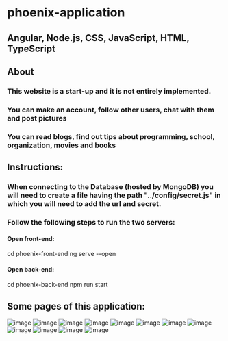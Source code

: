 # phoenix-application
## Angular, Node.js, CSS, JavaScript, HTML, TypeScript
## About
### This website is a start-up and it is not entirely implemented. 
### You can make an account, follow other users, chat with them and post pictures
### You can read blogs, find out tips about programming, school, organization, movies and books
## Instructions:
### When connecting to the Database (hosted by MongoDB) you will need to create a file having the path "../config/secret.js" in which you will need to add the url and secret. 
### Follow the following steps to run the two servers:
#### Open front-end: 
cd phoenix-front-end
ng serve --open
#### Open back-end: 
cd phoenix-back-end
npm run start
## Some pages of this application:
![image](https://user-images.githubusercontent.com/78255281/151894899-cbd4966c-83d7-4a1b-a26f-6dc9a00558a7.png)
![image](https://user-images.githubusercontent.com/78255281/151894998-39a1b08e-4197-4628-8ee5-d0279c5bc386.png)
![image](https://user-images.githubusercontent.com/78255281/151895055-ad41b0aa-3dde-4937-a7c5-d0083c953b1c.png)
![image](https://user-images.githubusercontent.com/78255281/151895093-ac702e23-b2f8-4cd2-a629-c312f568c856.png)
![image](https://user-images.githubusercontent.com/78255281/151895123-965c623e-e51f-45ab-b3b7-f75d7a62d8d1.png)
![image](https://user-images.githubusercontent.com/78255281/151895170-24c8ab49-bb2b-418d-a7c8-3a1e546ebda3.png)
![image](https://user-images.githubusercontent.com/78255281/151895226-3e2ce67e-858c-4e17-9db8-45a8d015ebdc.png)
![image](https://user-images.githubusercontent.com/78255281/151895277-c15712ed-fd6d-4470-b895-f59183f504b2.png)
![image](https://user-images.githubusercontent.com/78255281/151895320-0b97f941-1803-4eaa-a705-a189dae56884.png)
![image](https://user-images.githubusercontent.com/78255281/151895340-42aba298-9fc7-47aa-a635-2300e38e5990.png)
![image](https://user-images.githubusercontent.com/78255281/151895382-950e11c4-9633-42f7-993a-794a1197f149.png)
![image](https://user-images.githubusercontent.com/78255281/151896924-fd2797db-2ad3-4b30-a4ff-8e7ed4020a17.png)


